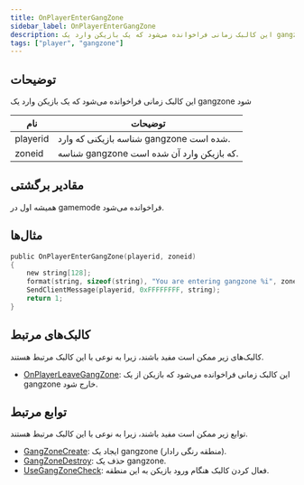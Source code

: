 ```yaml
---
title: OnPlayerEnterGangZone
sidebar_label: OnPlayerEnterGangZone
description: این کالبک زمانی فراخوانده می‌شود که یک بازیکن وارد یک gangzone شود
tags: ["player", "gangzone"]
---
```


<VersionWarn name='callback' version='omp v1.1.0.2612' />

## توضیحات

این کالبک زمانی فراخوانده می‌شود که یک بازیکن وارد یک gangzone شود

| نام      | توضیحات                                     |
| -------- | ----------------------------------------------- |
| playerid | شناسه بازیکنی که وارد gangzone شده است.        |
| zoneid   | شناسه gangzone که بازیکن وارد آن شده است.      |

## مقادیر برگشتی

همیشه اول در gamemode فراخوانده می‌شود.

## مثال‌ها

```c
public OnPlayerEnterGangZone(playerid, zoneid)
{
    new string[128];
    format(string, sizeof(string), "You are entering gangzone %i", zoneid);
    SendClientMessage(playerid, 0xFFFFFFFF, string);
    return 1;
}
```

## کالبک‌های مرتبط

کالبک‌های زیر ممکن است مفید باشند، زیرا به نوعی با این کالبک مرتبط هستند.

- [OnPlayerLeaveGangZone](OnPlayerLeaveGangZone): این کالبک زمانی فراخوانده می‌شود که بازیکن از یک gangzone خارج شود.

## توابع مرتبط

توابع زیر ممکن است مفید باشند، زیرا به نوعی با این کالبک مرتبط هستند.

- [GangZoneCreate](../functions/GangZoneCreate): ایجاد یک gangzone (منطقه رنگی رادار).
- [GangZoneDestroy](../functions/GangZoneDestroy): حذف یک gangzone.
- [UseGangZoneCheck](../functions/UseGangZoneCheck): فعال کردن کالبک هنگام ورود بازیکن به این منطقه.